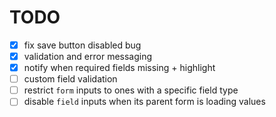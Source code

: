 # TODO

- [x] fix save button disabled bug
- [x] validation and error messaging
- [x] notify when required fields missing + highlight
- [ ] custom field validation
- [ ] restrict `form` inputs to ones with a specific field type
- [ ] disable `field` inputs when its parent form is loading values
